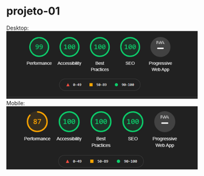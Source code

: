 # projeto-01
Desktop:
![Desempenho-Lighthouse-Desktop](https://github.com/gustavoluchi/projeto-01/blob/main/Lighthouse%202020-12-04%20221425.png)
Mobile:
![Desempenho Lighthouse Mobile](https://github.com/gustavoluchi/projeto-01/blob/main/Lighthouse%20mobile%202020-12-04%20221425.png)
